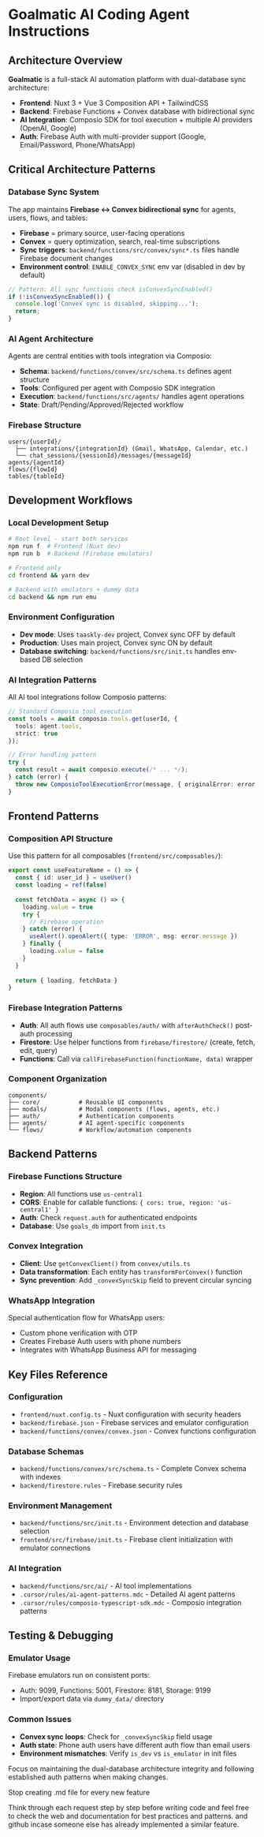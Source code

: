 # Goalmatic AI Coding Agent Instructions

## Architecture Overview

**Goalmatic** is a full-stack AI automation platform with dual-database sync architecture:
- **Frontend**: Nuxt 3 + Vue 3 Composition API + TailwindCSS
- **Backend**: Firebase Functions + Convex database with bidirectional sync
- **AI Integration**: Composio SDK for tool execution + multiple AI providers (OpenAI, Google)
- **Auth**: Firebase Auth with multi-provider support (Google, Email/Password, Phone/WhatsApp)

## Critical Architecture Patterns

### Database Sync System
The app maintains **Firebase ↔ Convex bidirectional sync** for agents, users, flows, and tables:
- **Firebase** = primary source, user-facing operations
- **Convex** = query optimization, search, real-time subscriptions
- **Sync triggers**: `backend/functions/src/convex/sync*.ts` files handle Firebase document changes
- **Environment control**: `ENABLE_CONVEX_SYNC` env var (disabled in dev by default)

```typescript
// Pattern: All sync functions check isConvexSyncEnabled()
if (!isConvexSyncEnabled()) {
  console.log('Convex sync is disabled, skipping...');
  return;
}
```

### AI Agent Architecture
Agents are central entities with tools integration via Composio:
- **Schema**: `backend/functions/convex/src/schema.ts` defines agent structure
- **Tools**: Configured per agent with Composio SDK integration
- **Execution**: `backend/functions/src/agents/` handles agent operations
- **State**: Draft/Pending/Approved/Rejected workflow

### Firebase Structure
```
users/{userId}/
  ├── integrations/{integrationId} (Gmail, WhatsApp, Calendar, etc.)
  └── chat_sessions/{sessionId}/messages/{messageId}
agents/{agentId}
flows/{flowId}
tables/{tableId}
```

## Development Workflows

### Local Development Setup
```bash
# Root level - start both services
npm run f  # Frontend (Nuxt dev)
npm run b  # Backend (Firebase emulators)

# Frontend only
cd frontend && yarn dev

# Backend with emulators + dummy data
cd backend && npm run emu
```

### Environment Configuration
- **Dev mode**: Uses `taaskly-dev` project, Convex sync OFF by default
- **Production**: Uses main project, Convex sync ON by default
- **Database switching**: `backend/functions/src/init.ts` handles env-based DB selection

### AI Integration Patterns
All AI tool integrations follow Composio patterns:
```typescript
// Standard Composio tool execution
const tools = await composio.tools.get(userId, {
  tools: agent.tools,
  strict: true
});

// Error handling pattern
try {
  const result = await composio.execute(/* ... */);
} catch (error) {
  throw new ComposioToolExecutionError(message, { originalError: error });
}
```

## Frontend Patterns

### Composition API Structure
Use this pattern for all composables (`frontend/src/composables/`):
```typescript
export const useFeatureName = () => {
  const { id: user_id } = useUser()
  const loading = ref(false)
  
  const fetchData = async () => {
    loading.value = true
    try {
      // Firebase operation
    } catch (error) {
      useAlert().openAlert({ type: 'ERROR', msg: error.message })
    } finally {
      loading.value = false
    }
  }
  
  return { loading, fetchData }
}
```

### Firebase Integration Patterns
- **Auth**: All auth flows use `composables/auth/` with `afterAuthCheck()` post-auth processing
- **Firestore**: Use helper functions from `firebase/firestore/` (create, fetch, edit, query)
- **Functions**: Call via `callFirebaseFunction(functionName, data)` wrapper

### Component Organization
```
components/
├── core/           # Reusable UI components
├── modals/         # Modal components (flows, agents, etc.)
├── auth/           # Authentication components
├── agents/         # AI agent-specific components
└── flows/          # Workflow/automation components
```

## Backend Patterns

### Firebase Functions Structure
- **Region**: All functions use `us-central1`
- **CORS**: Enable for callable functions: `{ cors: true, region: 'us-central1' }`
- **Auth**: Check `request.auth` for authenticated endpoints
- **Database**: Use `goals_db` import from `init.ts`

### Convex Integration
- **Client**: Use `getConvexClient()` from `convex/utils.ts`
- **Data transformation**: Each entity has `transformForConvex()` function
- **Sync prevention**: Add `_convexSyncSkip` field to prevent circular syncing

### WhatsApp Integration
Special authentication flow for WhatsApp users:
- Custom phone verification with OTP
- Creates Firebase Auth users with phone numbers
- Integrates with WhatsApp Business API for messaging

## Key Files Reference

### Configuration
- `frontend/nuxt.config.ts` - Nuxt configuration with security headers
- `backend/firebase.json` - Firebase services and emulator configuration
- `backend/functions/convex/convex.json` - Convex functions configuration

### Database Schemas
- `backend/functions/convex/src/schema.ts` - Complete Convex schema with indexes
- `backend/firestore.rules` - Firebase security rules

### Environment Management
- `backend/functions/src/init.ts` - Environment detection and database selection
- `frontend/src/firebase/init.ts` - Firebase client initialization with emulator connections

### AI Integration
- `backend/functions/src/ai/` - AI tool implementations
- `.cursor/rules/ai-agent-patterns.mdc` - Detailed AI agent patterns
- `.cursor/rules/composio-typescript-sdk.mdc` - Composio integration patterns

## Testing & Debugging

### Emulator Usage
Firebase emulators run on consistent ports:
- Auth: 9099, Functions: 5001, Firestore: 8181, Storage: 9199
- Import/export data via `dummy_data/` directory

### Common Issues
- **Convex sync loops**: Check for `_convexSyncSkip` field usage
- **Auth state**: Phone auth users have different auth flow than email users
- **Environment mismatches**: Verify `is_dev` vs `is_emulator` in init files

Focus on maintaining the dual-database architecture integrity and following established auth patterns when making changes.


Stop creating .md file for every new feature 

Think through each request step by step before writing code and feel free to check the web and documentation for best practices and patterns. and github incase someone else has already implemented a similar feature.